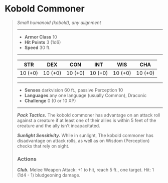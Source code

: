 # Kobold Commoner
>*Small humanoid (kobold), any alignment*
>___
>- **Armor Class** 10
>- **Hit Points** 3 (1d6)
>- **Speed** 30 ft.
>___
>|STR|DEX|CON|INT|WIS|CHA|
>|:---:|:---:|:---:|:---:|:---:|:---:|
>|10 (+0)|10 (+0)|10 (+0)|10 (+0)|10 (+0)|10 (+0)|
>___
>- **Senses** darkvision 60 ft., passive Perception 10
>- **Languages** any one language (usually Common), Draconic
>- **Challenge** 0 (0 or 10 XP)
>___
>***Pack Tactics.*** The kobold commoner has advantage on an attack roll against a creature if at least one of their allies is within 5 feet of the creature and the ally isn't incapacitated.  
>
>***Sunlight Sensitivity.*** While in sunlight, The kobold commoner has disadvantage on attack rolls, as well as on Wisdom (Perception) checks that rely on sight.  
>
>### Actions
>***Club.*** Melee Weapon Attack: +1 to hit, reach 5 ft., one target. Hit: 1 (1d4 - 1) bludgeoning damage.